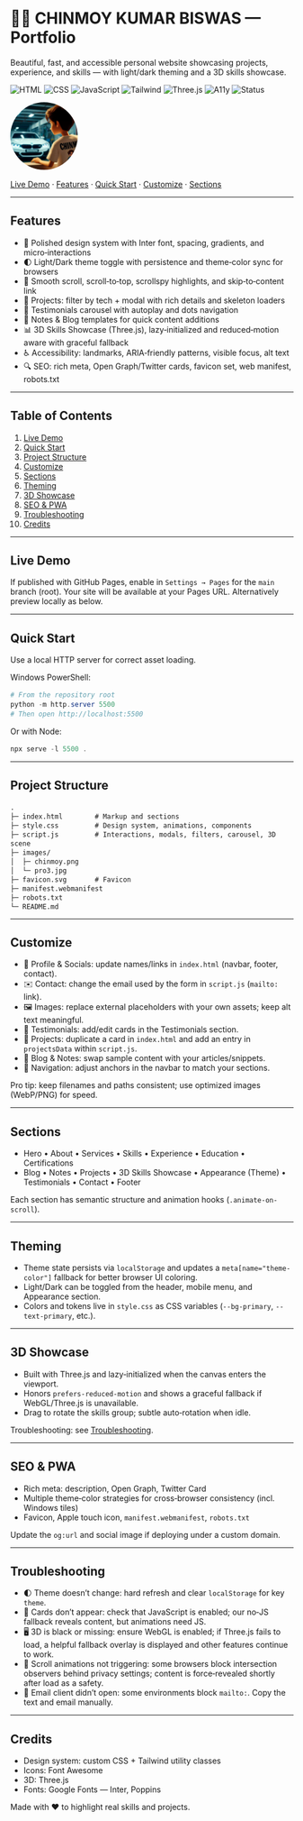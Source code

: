 # 💼✨ CHINMOY KUMAR BISWAS — Portfolio

Beautiful, fast, and accessible personal website showcasing projects, experience, and skills — with light/dark theming and a 3D skills showcase.

![HTML](https://img.shields.io/badge/HTML5-E34F26?logo=html5&logoColor=white)
![CSS](https://img.shields.io/badge/CSS3-1572B6?logo=css3&logoColor=white)
![JavaScript](https://img.shields.io/badge/JavaScript-F7DF1E?logo=javascript&logoColor=333)
![Tailwind](https://img.shields.io/badge/Tailwind-06B6D4?logo=tailwindcss&logoColor=white)
![Three.js](https://img.shields.io/badge/Three.js-000000?logo=three.js&logoColor=white)
![A11y](https://img.shields.io/badge/Accessible-AAA-34D399)
![Status](https://img.shields.io/badge/Status-Active-22c55e)

<!-- markdownlint-disable-next-line MD033 -->
<img src="images/chinmoy.png" alt="Chinmoy portrait" width="120" style="border-radius:50%" />

[Live Demo](#live-demo) · [Features](#features) · [Quick Start](#quick-start) · [Customize](#customize) · [Sections](#sections)

---

## Features

- 🎨 Polished design system with Inter font, spacing, gradients, and micro‑interactions
- 🌓 Light/Dark theme toggle with persistence and theme‑color sync for browsers
- 🧭 Smooth scroll, scroll‑to‑top, scrollspy highlights, and skip‑to‑content link
- 🧩 Projects: filter by tech + modal with rich details and skeleton loaders
- 💬 Testimonials carousel with autoplay and dots navigation
- 🧠 Notes & Blog templates for quick content additions
- 📊 3D Skills Showcase (Three.js), lazy‑initialized and reduced‑motion aware with graceful fallback
- ♿ Accessibility: landmarks, ARIA‑friendly patterns, visible focus, alt text
- 🔍 SEO: rich meta, Open Graph/Twitter cards, favicon set, web manifest, robots.txt

---

## Table of Contents

1. [Live Demo](#live-demo)
2. [Quick Start](#quick-start)
3. [Project Structure](#project-structure)
4. [Customize](#customize)
5. [Sections](#sections)
6. [Theming](#theming)
7. [3D Showcase](#3d-showcase)
8. [SEO & PWA](#seo--pwa)
9. [Troubleshooting](#troubleshooting)
10. [Credits](#credits)

---

## Live Demo

If published with GitHub Pages, enable in `Settings → Pages` for the `main` branch (root). Your site will be available at your Pages URL. Alternatively preview locally as below.

---

## Quick Start

Use a local HTTP server for correct asset loading.

Windows PowerShell:

```powershell
# From the repository root
python -m http.server 5500
# Then open http://localhost:5500
```

Or with Node:

```powershell
npx serve -l 5500 .
```

---

## Project Structure

```text
.
├─ index.html        # Markup and sections
├─ style.css         # Design system, animations, components
├─ script.js         # Interactions, modals, filters, carousel, 3D scene
├─ images/
│  ├─ chinmoy.png
│  └─ pro3.jpg
├─ favicon.svg       # Favicon
├─ manifest.webmanifest
├─ robots.txt
└─ README.md
```

---

## Customize

- 👤 Profile & Socials: update names/links in `index.html` (navbar, footer, contact).
- ✉️ Contact: change the email used by the form in `script.js` (`mailto:` link).
- 🖼️ Images: replace external placeholders with your own assets; keep alt text meaningful.
- 🧪 Testimonials: add/edit cards in the Testimonials section.
- 🧩 Projects: duplicate a card in `index.html` and add an entry in `projectsData` within `script.js`.
- 📝 Blog & Notes: swap sample content with your articles/snippets.
- 🧭 Navigation: adjust anchors in the navbar to match your sections.

Pro tip: keep filenames and paths consistent; use optimized images (WebP/PNG) for speed.

---

## Sections

- Hero • About • Services • Skills • Experience • Education • Certifications
- Blog • Notes • Projects • 3D Skills Showcase • Appearance (Theme) • Testimonials • Contact • Footer

Each section has semantic structure and animation hooks (`.animate-on-scroll`).

---

## Theming

- Theme state persists via `localStorage` and updates a `meta[name="theme-color"]` fallback for better browser UI coloring.
- Light/Dark can be toggled from the header, mobile menu, and Appearance section.
- Colors and tokens live in `style.css` as CSS variables (`--bg-primary`, `--text-primary`, etc.).

---

## 3D Showcase

- Built with Three.js and lazy‑initialized when the canvas enters the viewport.
- Honors `prefers-reduced-motion` and shows a graceful fallback if WebGL/Three.js is unavailable.
- Drag to rotate the skills group; subtle auto‑rotation when idle.

Troubleshooting: see [Troubleshooting](#troubleshooting).

---

## SEO & PWA

- Rich meta: description, Open Graph, Twitter Card
- Multiple theme‑color strategies for cross‑browser consistency (incl. Windows tiles)
- Favicon, Apple touch icon, `manifest.webmanifest`, `robots.txt`

Update the `og:url` and social image if deploying under a custom domain.

---

## Troubleshooting

- 🌓 Theme doesn’t change: hard refresh and clear `localStorage` for key `theme`.
- 🧩 Cards don’t appear: check that JavaScript is enabled; our no‑JS fallback reveals content, but animations need JS.
- 🖥️ 3D is black or missing: ensure WebGL is enabled; if Three.js fails to load, a helpful fallback overlay is displayed and other features continue to work.
- 🧭 Scroll animations not triggering: some browsers block intersection observers behind privacy settings; content is force‑revealed shortly after load as a safety.
- 📨 Email client didn’t open: some environments block `mailto:`. Copy the text and email manually.

---

## Credits

- Design system: custom CSS + Tailwind utility classes
- Icons: Font Awesome
- 3D: Three.js
- Fonts: Google Fonts — Inter, Poppins

Made with ❤️ to highlight real skills and projects.
